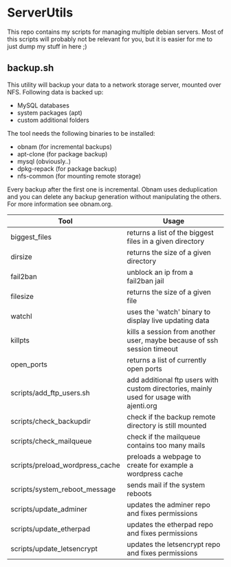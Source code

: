 # ServerUtils
This repo contains my scripts for managing multiple debian servers.
Most of this scripts will probably not be relevant for you, but it is easier for me to just dump my stuff in here ;)

## backup.s&#8203;h
This utility will backup your data to a network storage server, mounted over NFS.
Following data is backed up:
* MySQL databases
* system packages (apt)
* custom additional folders

The tool needs the following binaries to be installed:
* obnam (for incremental backups)
* apt-clone (for package backup)
* mysql (obviously..)
* dpkg-repack (for package backup)
* nfs-common (for mounting remote storage)

Every backup after the first one is incremental.
Obnam uses deduplication and you can delete any backup generation without manipulating the others. For more information see obnam.org.

|Tool|Usage|
|-|-|
|biggest_files|returns a list of the biggest files in a given directory|
|dirsize|returns the size of a given directory|
|fail2ban|unblock an ip from a fail2ban jail|
|filesize|returns the size of a given file|
|watchl|uses the 'watch' binary to display live updating data|
|killpts|kills a session from another user, maybe because of ssh session timeout|
|open_ports|returns a list of currently open ports|
|scripts/add_ftp_users.sh|add additional ftp users with custom directories, mainly used for usage with ajenti.org|
|scripts/check_backupdir|check if the backup remote directory is still mounted|
|scripts/check_mailqueue|check if the mailqueue contains too many mails|
|scripts/preload_wordpress_cache|preloads a webpage to create for example a wordpress cache|
|scripts/system_reboot_message|sends mail if the system reboots|
|scripts/update_adminer|updates the adminer repo and fixes permissions|
|scripts/update_etherpad|updates the etherpad repo and fixes permissions|
|scripts/update_letsencrypt|updates the letsencrypt repo and fixes permissions|
